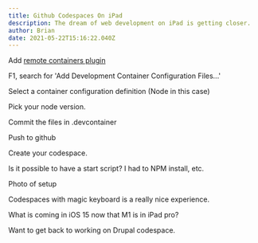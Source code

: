 ```yaml
---
title: Github Codespaces On iPad
description: The dream of web development on iPad is getting closer.
author: Brian
date: 2021-05-22T15:16:22.040Z
---
```

Add [remote containers plugin](https://marketplace.visualstudio.com/items?itemName=ms-vscode-remote.remote-containers)

F1, search for 'Add Development Container Configuration Files...'

Select a container configuration definition (Node in this case)

Pick your node version.

Commit the files in .devcontainer

Push to github

Create your codespace.

Is it possible to have a start script? I had to NPM install, etc.

Photo of setup

Codespaces with magic keyboard is a really nice experience.

What is coming in iOS 15 now that M1 is in iPad pro?

Want to get back to working on Drupal codespace.